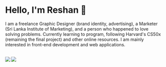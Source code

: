 # Hello, I'm Reshan 👋

I am a freelance Graphic Designer (brand identity, advertising), a Marketer (Sri Lanka Institute of Marketing), and a person who happened to love solving problems. Currently learning to program, following Harvard's CS50x (remaining the final project) and other online resources. I am mainly interested in front-end development and web applications.

<br>

<img src="https://github-readme-stats.vercel.app/api?username=ReshanCSX&show_icons=true&theme=dark&text_color=16a085&title_color=2ecc71&border_color=333&bg_color=0D1117" align="left">


<img src="https://github-readme-stats.vercel.app/api/top-langs/?username=ReshanCSX&layout=compact&text_color=16a085&border_color=333&bg_color=0D1117&title_color=2ecc71" align="left">







<!---
ReshanCSX/ReshanCSX is a ✨ special ✨ repository because its `README.md` (this file) appears on your GitHub profile.
You can click the Preview link to take a look at your changes.
--->

